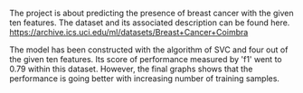 The project is about predicting the presence of breast cancer with the given ten features. The dataset and its associated description can be found here. https://archive.ics.uci.edu/ml/datasets/Breast+Cancer+Coimbra

The model has been constructed with the algorithm of SVC and four out of the given ten features. Its score of performance measured by 'f1' went to 0.79 within this dataset.
However, the final graphs shows that the performance is going better with increasing number of training samples.
